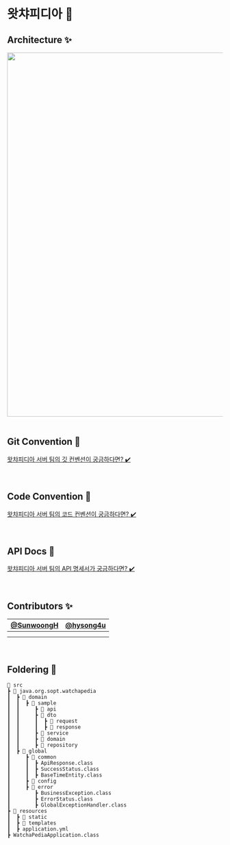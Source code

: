 #  왓챠피디아 🚀

## Architecture ✨

<div align=center>
  
<img width="850" src="https://github.com/DO-SOPT-Seminar-Web-6/WatchaPedia-Server/assets/81796317/682d55a5-4d5d-483b-8591-fe4b8f5af62f">

</div>

<br>

## Git Convention 📝
[왓챠피디아 서버 팀의 깃 컨벤션이 궁금하다면? ✔️](https://devjoy.notion.site/Git-Convention-fa62af86d009455eb7d3ed5c15ee7716?pvs=4)

<br>

## Code Convention 📝
[왓챠피디아 서버 팀의 코드 컨벤션이 궁금하다면? ✔️](https://devjoy.notion.site/Code-Convention-a59861e84cdb4e8da3992274a6b75634?pvs=4)

<br>

## API Docs 🎁
[왓챠피디아 서버 팀의 API 명세서가 궁금하다면? ✔️](https://devjoy.notion.site/API-88940b8b406d49cfa40487e03d96d783?pvs=4)

<br>

## Contributors ✨
| [@SunwoongH](https://github.com/SunwoongH) | [@hysong4u](https://github.com/hysong4u) |
| :---: | :---: |
||
||

<br>

## Foldering 📂
```
📂 src
┣ 📂 java.org.sopt.watchapedia
┃  ┣ 📂 domain
┃  ┃  ┣ 📂 sample
┃  ┃     ┣ 📂 api
┃  ┃     ┣ 📂 dto
┃  ┃     ┃  ┣ 📂 request
┃  ┃     ┃  ┣ 📂 response
┃  ┃     ┣ 📂 service
┃  ┃     ┣ 📂 domain
┃  ┃     ┣ 📂 repository
┃  ┣ 📂 global
┃     ┣ 📂 common
┃     ┃  ┣ ApiResponse.class
┃     ┃  ┣ SuccessStatus.class
┃     ┃  ┣ BaseTimeEntity.class
┃     ┣ 📂 config
┃     ┣ 📂 error
┃        ┣ BusinessException.class
┃        ┣ ErrorStatus.class
┃        ┣ GlobalExceptionHandler.class
┣ 📂 resources
┃  ┣ 📂 static
┃  ┣ 📂 templates
┃  ┣ application.yml
┣ WatchaPediaApplication.class
```
